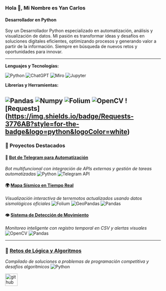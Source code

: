 ### Hola 👋, Mi Nombre es Yan Carlos
#### Desarrollador en Python 

Soy un Desarrollador Python especializado en automatización, análisis y visualización de datos. Mi pasión es transformar ideas y desafíos en soluciones digitales eficientes, optimizando procesos y generando valor a partir de la información. Siempre en búsqueda de nuevos retos y oportunidades para innovar.

---

**Lenguajes y Tecnologías:** 

![Python](https://img.shields.io/badge/python-3670A0?style=for-the-badge&logo=python&logoColor=ffdd54) ![ChatGPT](https://img.shields.io/badge/chatGPT-74aa9c?style=for-the-badge&logo=openai&logoColor=white) ![Miro](https://img.shields.io/badge/Miro-050038?style=for-the-badge&logo=miro&logoColor=yellow) ![Jupyter](https://img.shields.io/badge/jupyter-F37626?style=for-the-badge&logo=jupyter&logoColor=white)  

**Librerías y Herramientas:** 

![Pandas](https://img.shields.io/badge/pandas-150458?style=for-the-badge&logo=pandas&logoColor=white) ![Numpy](https://img.shields.io/badge/numpy-013243?style=for-the-badge&logo=numpy&logoColor=white) 
![Folium](https://img.shields.io/badge/Folium-77B829?style=for-the-badge&logo=folium&logoColor=white)
![OpenCV](https://img.shields.io/badge/opencv-5C3EE8?style=for-the-badge&logo=opencv&logoColor=white) ![Requests]
(https://img.shields.io/badge/Requests-3776AB?style=for-the-badge&logo=python&logoColor=white)
---

### 🚀 Proyectos Destacados

#### 🤖 [Bot de Telegram para Automatización](https://github.com/YCmorejon/primeros-desarrollos/tree/main/WebGuide)
_Bot multifuncional con integración de APIs externas y gestión de tareas automatizadas_
![Python](https://img.shields.io/badge/Python-3776AB?style=flat&logo=python&logoColor=white)
![Telegram API](https://img.shields.io/badge/Telegram-2CA5E0?style=flat&logo=telegram&logoColor=white)

#### 🌍 [Mapa Sísmico en Tiempo Real](https://github.com/YCmorejon/primeros-desarrollos/tree/main/Mapa_Terremoto)
_Visualización interactiva de terremotos actualizados usando datos sismológicos oficiales_
![Folium](https://img.shields.io/badge/Folium-77B829?style=flat)
![GeoPandas](https://img.shields.io/badge/GeoPandas-1.0.0-blue)
![Pandas](https://img.shields.io/badge/Pandas-150458?style=flat&logo=pandas&logoColor=white)

#### 👁️ [Sistema de Detección de Movimiento](https://github.com/YCmorejon/primeros-desarrollos/blob/main/procesamiento-imagenes-videos/webcam.py)
_Monitoreo inteligente con registro temporal en CSV y alertas visuales_
![OpenCV](https://img.shields.io/badge/OpenCV-5C3EE8?style=flat&logo=OpenCV&logoColor=white)
![Pandas](https://img.shields.io/badge/Pandas-150458?style=flat&logo=pandas&logoColor=white)

---

### 🧠 [Retos de Lógica y Algoritmos](https://github.com/YCmorejon/resolviendo-problemas/tree/main/Problemas)
_Compilado de soluciones a problemas de programación competitiva y desafíos algorítmicos_
![Python](https://img.shields.io/badge/Python-3776AB?style=flat&logo=python&logoColor=white)

[<img src='https://cdn.jsdelivr.net/npm/simple-icons@3.0.1/icons/github.svg' alt='github' height='40'>](https://github.com/YCmorejon)



